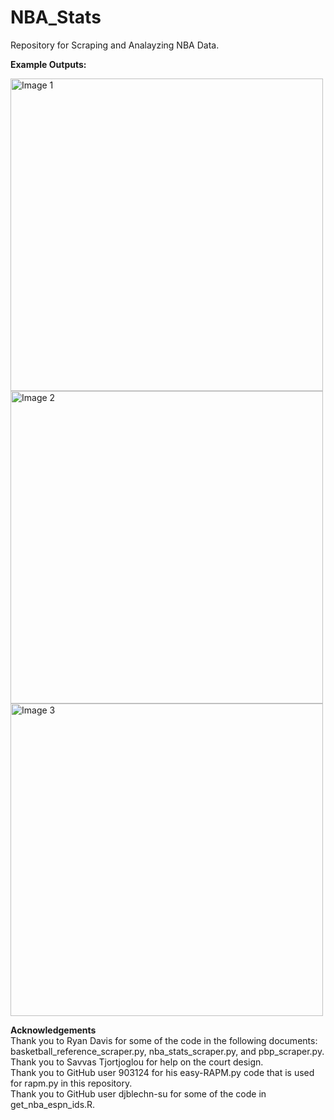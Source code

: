 # NBA_Stats
Repository for Scraping and Analayzing NBA Data.

**Example Outputs:**

<img src="https://user-images.githubusercontent.com/57878447/144542999-3d0b55b9-e7a2-4671-9291-7227b6925015.png" alt="Image 1" width=500/>
<img src="https://user-images.githubusercontent.com/57878447/144543007-f722fb38-c00b-4254-8d3a-2d30ac4e0552.png" alt="Image 2" width=500/>
<img src="https://user-images.githubusercontent.com/57878447/144543016-dc32cd08-0109-4baf-b8a4-55d3f9b58900.png" alt="Image 3" width=500/>

**Acknowledgements**\
Thank you to Ryan Davis for some of the code in the following documents: basketball_reference_scraper.py, nba_stats_scraper.py, and pbp_scraper.py. \
Thank you to Savvas Tjortjoglou for help on the court design. \
Thank you to GitHub user 903124 for his easy-RAPM.py code that is used for rapm.py in this repository. \
Thank you to GitHub user djblechn-su for some of the code in get_nba_espn_ids.R.
